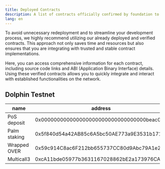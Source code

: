 ```yaml
---
title: Deployed Contracts
description: A list of contracts officially confirmed by foundation to quickly integrate and interact with established functionalities on the network.
lang: en
---
```


To avoid unnecessary redeployment and to streamline your development process, we highly recommend utilizing our already deployed and verified contracts. This approach not only saves time and resources but also ensures that you are integrating with trusted and stable contract implementations.

Here, you can access comprehensive information for each contract, including source code links and ABI (Application Binary Interface) details. Using these verified contracts allows you to quickly integrate and interact with established functionalities on the network.

## Dolphin Testnet

| name         | address                                    |
|--------------|--------------------------------------------|
| PoS deposit  | 0x000000000000000000000000000000000beac017 |
| Palm staking | 0x5f840d54a42AB85c6A5bc50AE773a9E3531b171f |
| Wrapped OVER | 0x59c914C8ac6F212bb655737CC80d9Abc79A1e273 |
| Multicall3   | 0xcA11bde05977b3631167028862bE2a173976CA11 |
